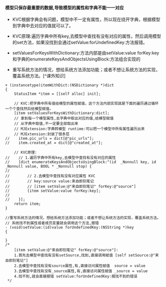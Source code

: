 ####  模型只保存最重要的数据,导致模型的属性和字典不能一一对应
- KVC根据字典会有问题，模型中不一定有属性，所以现在绕开字典，根据模型到字典中去对应的值就可以了。

- KVC原理:遍历字典中所有key,去模型中查找有没有对应的属性，然后调用模型的set方法，如果没找到会通过setValue:forUndefinedKey:方法报错。
- setValuesForKeysWithDictionary:方法内部是由setValue:value forKey:key和字典的enumerateKeysAndObjectsUsingBlock:方法组合实现的
- 重写系统方法的情况，想给系统方法添加功能；或者不想让系统方法的实现，覆盖系统方法。[^课外知识]

```
+ (instancetype)itemWithDict:(NSDictionary *)dict
{
    StatusItem *item = [[self alloc] init];
    
    // KVC:把字典中所有值给模型的属性赋值，这个方法内部实现就是下面的遍历通过循环一个个查找然后给模型赋值。
    [item setValuesForKeysWithDictionary:dict];
    // 拿到每一个模型属性,去字典中取出对应的值,给模型赋值
    // 从字典中取值,不一定要全部取出来
    // MJExtension:字典转模型 runtime:可以把一个模型中所有属性遍历出来
    // MJExtension:封装了很多层
//    item.pic_urls = dict[@"pic_urls"];
//    item.created_at = dict[@"created_at"];
    
    // KVC原理:
//    // 1.遍历字典中所有key,去模型中查找有没有对应的属性
//    [dict enumerateKeysAndObjectsUsingBlock:^(id  _Nonnull key, id  _Nonnull value, BOOL * _Nonnull stop) {
//        
//        // 2.去模型中查找有没有对应属性 KVC
//        // key:source value:来自即刻笔记
//        // [item setValue:@"来自即刻笔记" forKey:@"source"]
//        [item setValue:value forKey:key];
//        
//    }];  
    return item;
}

//重写系统方法的情况，想给系统方法添加功能；或者不想让系统方法的实现，覆盖系统方法。
// 系统找不到属性或者成员变量就会调用这个方法,报错
- (void)setValue:(id)value forUndefinedKey:(NSString *)key
{
    
}
/*
    [item setValue:@"来自即刻笔记" forKey:@"source"]:
    1.首先去模型中查找有没有setSource,找到,直接调用赋值 [self setSource:@"来自即刻笔记"]
    2.去模型中查找有没有source属性,有,直接访问属性赋值  source = value
    3.去模型中查找有没有_source属性,有,直接访问属性赋值 _source = value
    4.找不到,就会直接报错 setValue:forUndefinedKey:报找不到的错误
 */
```